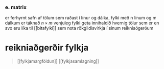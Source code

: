 ### e. matrix
er ferhyrnt safn af tölum sem raðast í línur og dálka, fylki með n línum og m dálkum er táknað $n\times m$
venjuleg fylki geta innihaldið hvernig tölur sem er en svo eru líka til [[bitafylki]] sem nota rökgildisvirkja í sínum reikniaðgerðum

# reikniaðgerðir fylkja
> [[fylkjamargföldun]]
> [[fylkjasamlagning]]